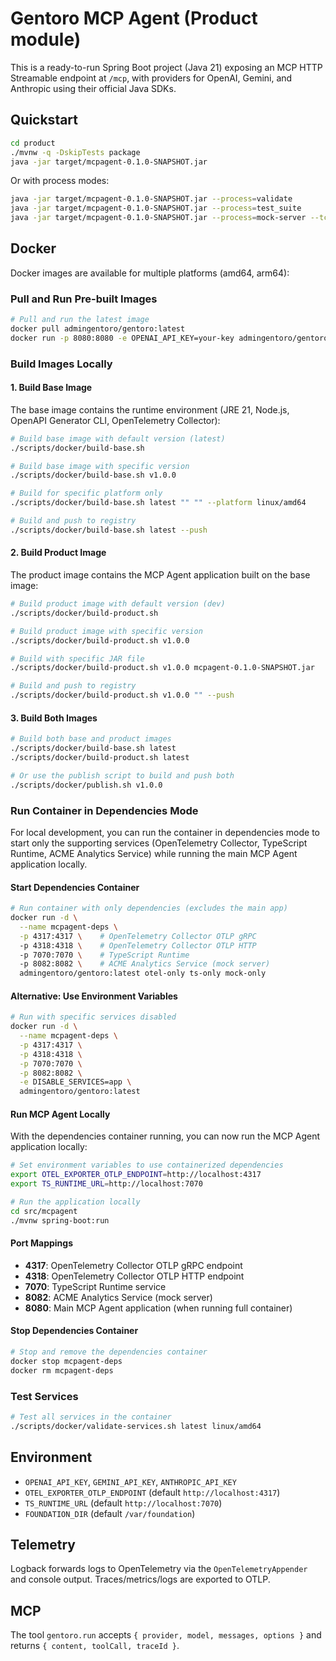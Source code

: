 # Gentoro MCP Agent (Product module)

This is a ready-to-run Spring Boot project (Java 21) exposing an MCP HTTP Streamable endpoint at `/mcp`,
with providers for OpenAI, Gemini, and Anthropic using their official Java SDKs.

## Quickstart

```bash
cd product
./mvnw -q -DskipTests package
java -jar target/mcpagent-0.1.0-SNAPSHOT.jar
```

Or with process modes:

```bash
java -jar target/mcpagent-0.1.0-SNAPSHOT.jar --process=validate
java -jar target/mcpagent-0.1.0-SNAPSHOT.jar --process=test_suite
java -jar target/mcpagent-0.1.0-SNAPSHOT.jar --process=mock-server --tcp-port=8082
```

## Docker

Docker images are available for multiple platforms (amd64, arm64):

### Pull and Run Pre-built Images

```bash
# Pull and run the latest image
docker pull admingentoro/gentoro:latest
docker run -p 8080:8080 -e OPENAI_API_KEY=your-key admingentoro/gentoro:latest
```

### Build Images Locally

#### 1. Build Base Image
The base image contains the runtime environment (JRE 21, Node.js, OpenAPI Generator CLI, OpenTelemetry Collector):

```bash
# Build base image with default version (latest)
./scripts/docker/build-base.sh

# Build base image with specific version
./scripts/docker/build-base.sh v1.0.0

# Build for specific platform only
./scripts/docker/build-base.sh latest "" "" --platform linux/amd64

# Build and push to registry
./scripts/docker/build-base.sh latest --push
```

#### 2. Build Product Image
The product image contains the MCP Agent application built on the base image:

```bash
# Build product image with default version (dev)
./scripts/docker/build-product.sh

# Build product image with specific version
./scripts/docker/build-product.sh v1.0.0

# Build with specific JAR file
./scripts/docker/build-product.sh v1.0.0 mcpagent-0.1.0-SNAPSHOT.jar

# Build and push to registry
./scripts/docker/build-product.sh v1.0.0 "" --push
```

#### 3. Build Both Images
```bash
# Build both base and product images
./scripts/docker/build-base.sh latest
./scripts/docker/build-product.sh latest

# Or use the publish script to build and push both
./scripts/docker/publish.sh v1.0.0
```

### Run Container in Dependencies Mode

For local development, you can run the container in dependencies mode to start only the supporting services (OpenTelemetry Collector, TypeScript Runtime, ACME Analytics Service) while running the main MCP Agent application locally.

#### Start Dependencies Container
```bash
# Run container with only dependencies (excludes the main app)
docker run -d \
  --name mcpagent-deps \
  -p 4317:4317 \    # OpenTelemetry Collector OTLP gRPC
  -p 4318:4318 \    # OpenTelemetry Collector OTLP HTTP
  -p 7070:7070 \    # TypeScript Runtime
  -p 8082:8082 \    # ACME Analytics Service (mock server)
  admingentoro/gentoro:latest otel-only ts-only mock-only
```

#### Alternative: Use Environment Variables
```bash
# Run with specific services disabled
docker run -d \
  --name mcpagent-deps \
  -p 4317:4317 \
  -p 4318:4318 \
  -p 7070:7070 \
  -p 8082:8082 \
  -e DISABLE_SERVICES=app \
  admingentoro/gentoro:latest
```

#### Run MCP Agent Locally
With the dependencies container running, you can now run the MCP Agent application locally:

```bash
# Set environment variables to use containerized dependencies
export OTEL_EXPORTER_OTLP_ENDPOINT=http://localhost:4317
export TS_RUNTIME_URL=http://localhost:7070

# Run the application locally
cd src/mcpagent
./mvnw spring-boot:run
```

#### Port Mappings
- **4317**: OpenTelemetry Collector OTLP gRPC endpoint
- **4318**: OpenTelemetry Collector OTLP HTTP endpoint  
- **7070**: TypeScript Runtime service
- **8082**: ACME Analytics Service (mock server)
- **8080**: Main MCP Agent application (when running full container)

#### Stop Dependencies Container
```bash
# Stop and remove the dependencies container
docker stop mcpagent-deps
docker rm mcpagent-deps
```

### Test Services
```bash
# Test all services in the container
./scripts/docker/validate-services.sh latest linux/amd64
```

## Environment

- `OPENAI_API_KEY`, `GEMINI_API_KEY`, `ANTHROPIC_API_KEY`
- `OTEL_EXPORTER_OTLP_ENDPOINT` (default `http://localhost:4317`)
- `TS_RUNTIME_URL` (default `http://localhost:7070`)
- `FOUNDATION_DIR` (default `/var/foundation`)

## Telemetry

Logback forwards logs to OpenTelemetry via the `OpenTelemetryAppender` and console output.
Traces/metrics/logs are exported to OTLP.

## MCP

The tool `gentoro.run` accepts `{ provider, model, messages, options }` and returns `{ content, toolCall, traceId }`.
